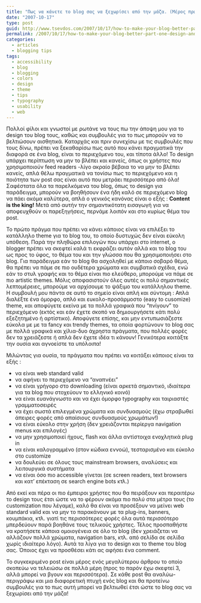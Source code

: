 ```yaml
---
title: "Πως να κάνετε το blog σας να ξεχωρίσει από την μάζα. (Μέρος πρώτο - Design και Theme)"
date: "2007-10-17"
type: post
guid: http://www.tsevdos.com/2007/10/17/how-to-make-your-blog-better-part-one-design-and-theme/
permalink: /2007/10/17/how-to-make-your-blog-better-part-one-design-and-theme/
categories:
  - articles
  - blogging tips
tags:
  - accessibility
  - blog
  - blogging
  - colors
  - design
  - theme
  - tips
  - typography
  - usability
  - web
---
```


Πολλοί φίλοι και γνωστοί με ρωτάνε να τους πω την άποψη μου για το design του blog τους, καθώς και συμβουλές για το πως μπορούν να το βελτιώσουν αισθητικά. Καταρχάς και πριν συνεχίσω με τις συμβουλές που τους δίνω, πρέπει να ξεκαθαρίσω πως αυτό που κάνει πραγματικά την διαφορά σε ένα blog, είναι το περιεχόμενο του, και τίποτα άλλο! Το design υπάρχει περίπτωση να μην το βλέπει και κανείς, όπως οι χρήστες που χρησιμοποιούν feed readers -λίγο ακραίο βέβαια το να μην το βλέπει κανείς, απλά θέλω πραγματικά να τονίσω πως το περιεχόμενο και η ποιότητα των post σας είναι αυτό που μετράει περισσότερο από όλα! Σαφέστατα όλα τα παρελκόμενα του blog, όπως το design για παράδειγμα, μπορούν να βοηθήσουν ένα ήδη καλό σε περιεχόμενο blog να πάει ακόμα καλύτερα, απλά ο γενικός κανόνας είναι ο εξής : **Content is the king!** Μετά από αυτήν την σημαντικότατη εισαγωγή για να αποφευχθούν οι παρεξηγήσεις, περνάμε λοιπόν και στο κυρίως θέμα του post.

Το πρώτο πράγμα που πρέπει να κάνει κάποιος είναι να επιλέξει το κατάλληλο theme για το blog του, το οποίο δυστυχώς δεν είναι εύκολη υπόθεση. Παρά την πληθώρα επιλογών που υπάρχει στο internet, ο blogger πρέπει να σκεφτεί καλά τι εκφράζει αυτόν αλλά και το blog του ως προς το ύφος, το θέμα του και την γλώσσα που θα χρησιμοποιήσει στο blog. Για παράδειγμα εάν το blog θα ασχοληθεί με κάποιο σοβαρό θέμα, θα πρέπει να πάμε σε πιο ουδέτερα χρώματα και συμβατικά σχέδια, ενώ εάν το στυλ γραφής και το θέμα είναι πιο ελεύθερο, μπορούμε να πάμε σε πιο artistic themes. Μόλις αποφασιστούν όλες αυτές οι πολύ σημαντικές λεπτομέρειες, μπορούμε να αρχίσουμε το ψάξιμο του κατάλληλου theme. Η συμβουλή μου πάντα σε αυτό το σημείο είναι απλή και σύντομη : Απλά διαλέξτε ένα όμορφο, απλό και ευκολο-προσάρμοστο (easy to cusomize) theme, και αποφύγετε εκείνα με τα πολλά γραφικά που &#8220;πνίγουν&#8221; το περιεχόμενο (εκτός και εάν έχετε σκοπό να δημιουργήσετε κάτι πολύ εξεζητημένο ή αρτίστικο). Αποφύγετε επίσης, και μην εντυπωσιάζεστε εύκολα με με τα fancy και trendy themes, τα οποία φορτώνουν το blog σας με πολλά γραφικά και χίλια-δυο άχρηστα πράγματα, που πολλές φορές δεν τα χρειάζεστε ή απλά δεν έχετε ιδέα τι κάνουν! Γενικότερα κοιτάξτε την ουσία και αγνοείστε τα υπόλοιπα!

Μιλώντας για ουσία, τα πράγματα που πρέπει να κοιτάξει κάποιος είναι τα εξής :

- να είναι web standard valid
- να αφήνει το περιεχόμενο να &#8220;αναπνέει&#8221;
- να είναι γρήγορο στο downloading (είναι αρκετά σημαντικό, ιδιαίτερα για τα blog που στοχεύουν το ελληνικό κοινό)
- να είναι ευανάγνωστο και να έχει όμορφο typography και ταιριαστές γραμματοσειρές
- να έχει σωστά επιλεγμένα χρώματα και συνδυασμούς (έχω στραβωθεί άπειρες φορές από απαίσιους συνδυασμούς χρωμάτων!)
- να είναι εύκολο στην χρήση (δεν χρειάζονται περίεργα navigation menus και επιλογές)
- να μην χρησιμοποιεί ήχους, flash και άλλα αντίστοιχα ενοχλητικά plug in
- να είναι καλογραμμένο (στον κώδικα εννοώ), τεσταρισμένο και εύκολο στο customize
- να δουλεύει σε όλους τους mainstream browsers, αναλύσεις και λειτουργικά συστήματα
- να είναι όσο πιο accessible γίνεται (σε screen readers, text browsers και κατ&#8217; επέκταση σε search engine bots κτλ.)

Από εκεί και πέρα οι πιο έμπειροι χρήστες που θα πειράξουν και περαιτέρω το design τους έτσι ώστε να το φέρουν ακόμα πιο πολύ στα μέτρα τους (το customization που λέγαμε), καλό θα είναι να προσέξουν να μείνει web standard valid και να μην το παρακάνουν με τα plug-ins, banners, κουμπάκια, κτλ. γιατί τις περισσότερες φορές όλα αυτά περισσότερο μπερδεύουν παρά βοηθάνε τους τελικούς χρήστες. Τέλος προσπαθήστε να κρατήσετε κάποια ομοιογένεια σε όλο το blog (δεν χρειάζεται να αλλάζουν πολλά χρώματα, navigation bars, κτλ. από σελίδα σε σελίδα χωρίς ιδιαίτερο λόγο). Αυτά τα λίγα για το design και το theme του blog σας. Όποιος έχει να προσθέσει κάτι ας αφήσει ένα comment.

Το συγκεκριμένο post είναι μέρος ενός μεγαλύτερου άρθρου το οποίο σκοπεύω να τελειώσω σε πολλά μέρη (προς το παρόν έχω σκεφτεί 3, αλλά μπορεί να βγουν και περισσότερα). Σε κάθε post θα αναλύω-περιγράφω και μια διαφορετική πτυχή ενός blog και θα προτείνω συμβουλές για το πως αυτή μπορεί να βελτιωθεί έτσι ώστε το blog σας να ξεχωρίσει από την μάζα!
